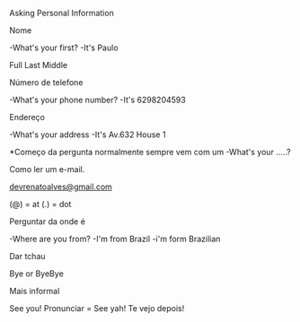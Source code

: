 Asking Personal Information

Nome

-What's your first?
-It's Paulo

Full
Last 
Middle

Número de telefone

-What's your phone number?
-It's 6298204593

Endereço

-What's your address
-It's Av.632 House 1

*Começo da pergunta normalmente sempre vem com um 
-What's your .....?

Como ler um e-mail.
 
devrenatoalves@gmail.com

(@) = at
(.) = dot

Perguntar da onde é

-Where are you from?
-I'm from Brazil
-i'm form Brazilian

Dar tchau

Bye or ByeBye

Mais informal

See you!
Pronunciar = See yah!
Te vejo depois!